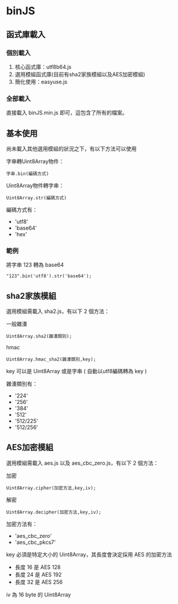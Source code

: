 # binJS

## 函式庫載入

### 個別載入

1. 核心函式庫：utf8b64.js
2. 選用模組函式庫(目前有sha2家族模組以及AES加密模組)
3. 簡化使用：easyuse.js

### 全部載入

直接載入 binJS.min.js 即可，這包含了所有的檔案。

## 基本使用

尚未載入其他選用模組的狀況之下，有以下方法可以使用

字串轉Uint8Array物件：

	字串.bin(編碼方式)

Uint8Array物件轉字串：

	Uint8Array.str(編碼方式)

編碼方式有：

* 'utf8'
* 'base64'
* 'hex'

### 範例

將字串 123 轉為 base64

	"123".bin('utf8').str('base64');

## sha2家族模組

選用模組需載入 sha2.js，有以下 2 個方法：

一般雜湊

	Uint8Array.sha2(雜湊類別);

hmac

	Uint8Array.hmac_sha2(雜湊類別,key);

key 可以是 Uint8Array 或是字串 ( 自動以utf8編碼轉為 key )

雜湊類別有：

* '224'
* '256'
* '384'
* '512'
* '512/225'
* '512/256'



## AES加密模組

選用模組需載入 aes.js 以及 aes_cbc_zero.js，有以下 2 個方法：

加密

	Uint8Array.cipher(加密方法,key,iv);

解密

	Uint8Array.decipher(加密方法,key,iv);

加密方法有：

* 'aes_cbc_zero'
* 'aes_cbc_pkcs7'

key 必須是特定大小的 Uint8Array，其長度會決定採用 AES 的加密方法

* 長度 16 是 AES 128
* 長度 24 是 AES 192
* 長度 32 是 AES 256

iv 為 16 byte 的 Uint8Array
